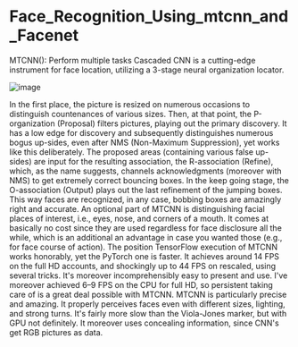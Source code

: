 # Face_Recognition_Using_mtcnn_and_Facenet

MTCNN():
Perform multiple tasks Cascaded CNN is a cutting-edge instrument for face location, 
utilizing a 3-stage neural organization locator.

![image](https://user-images.githubusercontent.com/73050746/147135287-9e48cb6e-6a11-4350-92f3-b0c80bbbafc3.png)

In the first place, the picture is resized on numerous occasions to distinguish countenances 
of various sizes. Then, at that point, the P-organization (Proposal) filters pictures, playing 
out the primary discovery. It has a low edge for discovery and subsequently distinguishes 
numerous bogus up-sides, even after NMS (Non-Maximum Suppression), yet works like 
this deliberately. The proposed areas (containing various false up-sides) are input for the 
resulting association, the R-association (Refine), which, as the name suggests, channels 
acknowledgments (moreover with NMS) to get extremely correct bouncing boxes. In
the keep going stage, the O-association (Output) plays out the last refinement of the jumping 
boxes. This way faces are recognized, in any case, bobbing boxes are amazingly right and 
accurate. 
An optional part of MTCNN is distinguishing facial places of interest, i.e., eyes, nose, and 
corners of a mouth. It comes at basically no cost since they are used regardless for face 
disclosure all the while, which is an additional an advantage in case you wanted those (e.g., 
for face course of action). 
The position TensorFlow execution of MTCNN works honorably, yet the PyTorch one is 
faster. It achieves around 14 FPS on the full HD accounts, and shockingly up to 44 FPS on 
rescaled, using several tricks. It's moreover incomprehensibly easy to present and use. I've 
moreover achieved 6–9 FPS on the CPU for full HD, so persistent taking care of is a great 
deal possible with MTCNN. 
MTCNN is particularly precise and amazing. It properly perceives faces even with different 
sizes, lighting, and strong turns. It's fairly more slow than the Viola-Jones marker, but with 
GPU not definitely. It moreover uses concealing information, since CNN's get RGB 
pictures as data.
